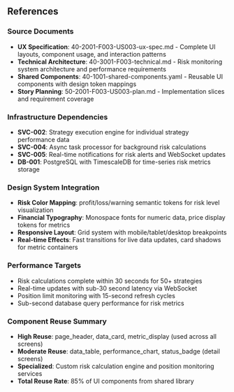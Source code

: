 ## References

### Source Documents
- **UX Specification**: 40-2001-F003-US003-ux-spec.md - Complete UI layouts, component usage, and interaction patterns
- **Technical Architecture**: 40-3001-F003-technical.md - Risk monitoring system architecture and performance requirements
- **Shared Components**: 40-1001-shared-components.yaml - Reusable UI components with design token mappings
- **Story Planning**: 50-2001-F003-US003-plan.md - Implementation slices and requirement coverage

### Infrastructure Dependencies
- **SVC-002**: Strategy execution engine for individual strategy performance data
- **SVC-004**: Async task processor for background risk calculations
- **SVC-005**: Real-time notifications for risk alerts and WebSocket updates
- **DB-001**: PostgreSQL with TimescaleDB for time-series risk metrics storage

### Design System Integration
- **Risk Color Mapping**: profit/loss/warning semantic tokens for risk level visualization
- **Financial Typography**: Monospace fonts for numeric data, price display tokens for metrics
- **Responsive Layout**: Grid system with mobile/tablet/desktop breakpoints
- **Real-time Effects**: Fast transitions for live data updates, card shadows for metric containers

### Performance Targets
- Risk calculations complete within 30 seconds for 50+ strategies
- Real-time updates with sub-30 second latency via WebSocket
- Position limit monitoring with 15-second refresh cycles
- Sub-second database query performance for risk metrics

### Component Reuse Summary
- **High Reuse**: page_header, data_card, metric_display (used across all screens)
- **Moderate Reuse**: data_table, performance_chart, status_badge (detail screens)
- **Specialized**: Custom risk calculation engine and position monitoring services
- **Total Reuse Rate**: 85% of UI components from shared library